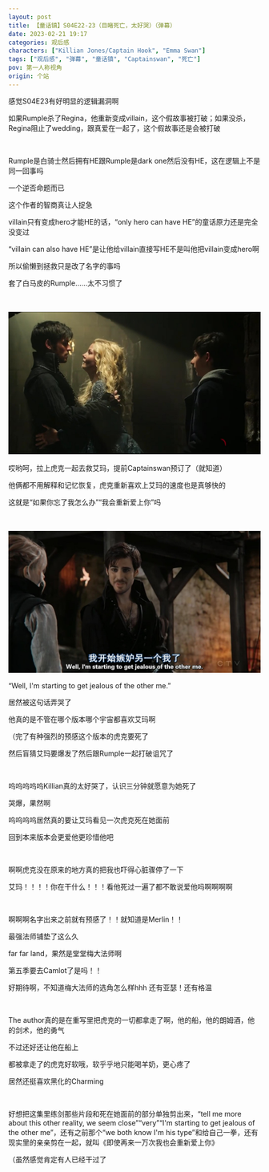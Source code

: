 ```yaml
---
layout: post
title: 【童话镇】S04E22-23（目睹死亡，太好哭）（弹幕）
date: 2023-02-21 19:17
categories: 观后感
characters: ["Killian Jones/Captain Hook", "Emma Swan"]
tags: ["观后感", "弹幕", "童话镇", "Captainswan", "死亡"]
pov: 第一人称视角
origin: 个站
---
```


感觉S04E23有好明显的逻辑漏洞啊

如果Rumple杀了Regina，他重新变成villain，这个假故事被打破；如果没杀，Regina阻止了wedding，跟真爱在一起了，这个假故事还是会被打破

<br>

Rumple是白骑士然后拥有HE跟Rumple是dark one然后没有HE，这在逻辑上不是同一回事吗

一个逆否命题而已

这个作者的智商真让人捉急

villain只有变成hero才能HE的话，“only hero can have HE”的童话原力还是完全没变过

“villain can also have HE”是让他给villain直接写HE不是叫他把villain变成hero啊

所以偷懒到拯救只是改了名字的事吗

套了白马皮的Rumple……太不习惯了

<br><br>
![](/assets/images/lofter/2023-02-21-OUAT-1.jpg)
<br>

哎哟呵，拉上虎克一起去救艾玛，提前Captainswan预订了（就知道）

他俩都不用解释和记忆恢复，虎克重新喜欢上艾玛的速度也是真够快的

这就是“如果你忘了我怎么办”“我会重新爱上你”吗

<br><br>
![](/assets/images/lofter/2023-02-21-OUAT-2.jpg)
<br>

“Well, I'm starting to get jealous of the other me.”

居然被这句话弄哭了

他真的是不管在哪个版本哪个宇宙都喜欢艾玛啊

（完了有种强烈的预感这个版本的虎克要死了

然后盲猜艾玛要爆发了然后跟Rumple一起打破诅咒了

<br>

呜呜呜呜呜Killian真的太好哭了，认识三分钟就愿意为她死了

哭爆，果然啊

呜呜呜呜居然真的要让艾玛看见一次虎克死在她面前

回到本来版本会更爱他更珍惜他吧

<br>

啊啊虎克没在原来的地方真的把我也吓得心脏骤停了一下

艾玛！！！！你在干什么！！！看他死过一遍了都不敢说爱他吗啊啊啊啊

<br>

啊啊啊名字出来之前就有预感了！！就知道是Merlin！！

最强法师铺垫了这么久

far far land，果然是堂堂梅大法师啊

第五季要去Camlot了是吗！！

好期待啊，不知道梅大法师的选角怎么样hhh 还有亚瑟！还有格温

<br>

The author真的是在重写里把虎克的一切都拿走了啊，他的船，他的朗姆酒，他的剑术，他的勇气

不过还好还让他在船上

都被拿走了的虎克好软哦，软乎乎地只能喝羊奶，更心疼了

居然还挺喜欢黑化的Charming

<br>

好想把这集里练剑那些片段和死在她面前的部分单独剪出来，“tell me more about this other reality, we seem close”“very”“I'm starting to get jealous of the other me”，还有之前那个“we both know I'm his type”和给自己一拳，还有现实里的亲亲剪在一起，就叫《即使再来一万次我也会重新爱上你》

（虽然感觉肯定有人已经干过了
